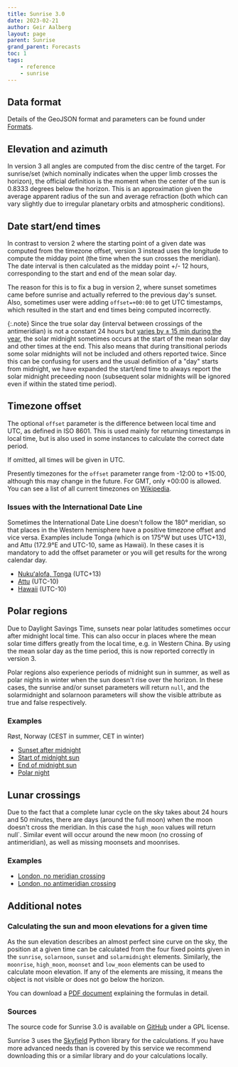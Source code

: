 ```yaml
---
title: Sunrise 3.0
date: 2023-02-21
author: Geir Aalberg
layout: page
parent: Sunrise
grand_parent: Forecasts
toc: 1
tags:
    - reference
    - sunrise
---
```


## Data format

Details of the GeoJSON format and parameters can be found under [Formats](../formats/SunriseJSON).

## Elevation and azimuth

In version 3 all angles are computed from the disc centre of the target. For
sunrise/set (which nominally indicates when the upper limb crosses the horizon),
the official definition is the moment when the center of the sun is 0.8333
degrees below the horizon. This is an approximation given the average apparent
radius of the sun and average refraction (both which can vary slightly due to
irregular planetary orbits and atmospheric conditions).

## Date start/end times

In contrast to version 2 where the starting point of a given date was computed
from the timezone offset, version 3 instead uses the longitude to compute the
midday point (the time when the sun crosses the meridian). The date interval is
then calculated as the midday point +/- 12 hours, corresponding to the start and
end of the mean solar day.

The reason for this is to fix a bug in version 2, where sunset sometimes came
before sunrise and actually referred to the previous day's sunset. Also,
sometimes user were adding `offset=+00:00` to get UTC timestamps, which resulted
in the start and end times being computed incorrectly.

{:.note}
Since the true solar day (interval between crossings of the antimeridian) is not
a constant 24 hours but [varies by ± 15 min during the year](https://en.wikipedia.org/wiki/Equation_of_time),
the solar midnight sometimes occurs at the start of the mean solar day and other
times at the end. This also means that during transitional periods some solar
midnights will not be included and others reported twice.
Since this can be confusing for users and the usual definition of a "day" starts
from midnight, we have expanded the start/end time to always report the solar
midnight preceeding noon (subsequent solar midnights will be ignored even if
within the stated time period).

## Timezone offset

The optional `offset` parameter is the difference between local time and UTC,
as defined in ISO 8601. This is used mainly for returning timestamps in local
time, but is also used in some instances to calculate the correct date period.

If omitted, all times will be given in UTC.

Presently timezones for the `offset` parameter range from -12:00 to +15:00,
although this may change in the future. For GMT, only +00:00 is allowed.
You can see a list of all current timezones on
[Wikipedia](https://en.wikipedia.org/wiki/List_of_UTC_time_offsets).

### Issues with the International Date Line

Sometimes the International Date Line doesn't follow the 180° meridian, so that
places in the Western hemisphere have a positive timezone offset and vice versa.
Examples include Tonga (which is on 175°W but uses UTC+13), and Attu (172.9°E
and UTC-10, same as Hawaii). In these cases it is mandatory to add the offset
parameter or you will get results for the wrong calendar day.

- [Nukuʻalofa, Tonga](https://api.met.no/weatherapi/sunrise/3.0/sun?lat=-21.133333&lon=-175.2&date=2023-06-01&offset=+13:00) (UTC+13)
- [Attu](https://api.met.no/weatherapi/sunrise/3.0/sun?lat=52.90&lon=172.91&date=2023-06-01&offset=-10:00) (UTC-10)
- [Hawaii](https://api.met.no/weatherapi/sunrise/3.0/sun?lat=-19.57&lon=-155.5&date=2023-06-01&offset=-10:00) (UTC-10)

## Polar regions

Due to Daylight Savings Time, sunsets near polar latitudes sometimes occur after
midnight local time. This can also occur in places where the mean solar time
differs greatly from the local time, e.g. in Western China. By using the mean
solar day as the time period, this is now reported correctly in version 3.

Polar regions also experience periods of midnight sun in summer, as well as
polar nights in winter when the sun doesn't rise over the horizon. In these
cases, the sunrise and/or sunset parameters will return `null`, and the
solarmidnight and solarnoon parameters will show the visible attribute as
true and false respectively.

### Examples

Røst, Norway (CEST in summer, CET in winter)

- [Sunset after midnight](https://api.met.no/weatherapi/sunrise/3.0/sun?lat=67.52&lon=12.1&date=2022-05-25&offset=+02:00)
- [Start of midnight sun](https://api.met.no/weatherapi/sunrise/3.0/sun?lat=67.52&lon=12.1&date=2022-05-29&offset=+02:00)
- [End of midnight sun](https://api.met.no/weatherapi/sunrise/3.0/sun?lat=67.52&lon=12.1&date=2022-07-14&offset=+02:00)
- [Polar night](https://api.met.no/weatherapi/sunrise/3.0/sun?lat=67.52&lon=12.1&date=2023-12-21&offset=+01:00)

## Lunar crossings

Due to the fact that a complete lunar cycle on the sky takes about 24 hours and 50 minutes,
there are days (around the full moon) when the moon doesn't cross the meridian.
In this case the `high_moon` values will return null`. Similar event will occur
around the new moon (no crossing of antimeridian), as well as missing moonsets
and moonrises.

### Examples

- [London, no meridian crossing](https://api.met.no/weatherapi/sunrise/3.0/moon?date=2022-12-08&lat=51.477&lon=-0.001&offset=%2B00%3A00)
- [London, no antimeridian crossing](https://api.met.no/weatherapi/sunrise/3.0/moon?date=2022-12-23&lat=51.477&lon=-0.001&offset=%2B00%3A00)

## Additional notes

### Calculating the sun and moon elevations for a given time

As the sun elevation describes an almost perfect sine curve on the sky,
the position at a given time can be calculated from the four fixed points
given in the `sunrise`, `solarnoon`, `sunset` and `solarmidnight` elements.
Similarly, the `moonrise`, `high_moon`, `moonset` and `low_moon` elements
can be used to calculate moon elevation. If any of the elements are missing,
it means the object is not visible or does not go below the horizon.

You can download a [PDF document](/doc/assets/PoleSunZenith.pdf) explaining
the formulas in detail.

### Sources

The source code for Sunrise 3.0 is available on [GitHub](https://github.com/metno/celestial)
under a GPL license.

Sunrise 3 uses the [Skyfield](https://rhodesmill.org/skyfield/almanac.html) Python
library for the calculations. If you have more advanced needs than is covered by
this service we recommend downloading this or a similar library and do your
calculations locally.